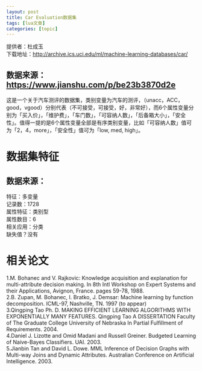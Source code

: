 ```yaml
---
layout: post
title: Car Evaluation数据集 
tags: [lua文章]
categories: [topic]
---
```

<p>提供者：杜成玉<br/>下载地址：<a href="http://archive.ics.uci.edu/ml/machine-learning-databases/car/" target="_blank" rel="noopener noreferrer">http://archive.ics.uci.edu/ml/machine-learning-databases/car/</a></p>
<h2 id="数据来源：https-www-jianshu-com-p-be23b3870d2e"><a href="#数据来源：https-www-jianshu-com-p-be23b3870d2e" class="headerlink" title="数据来源：https://www.jianshu.com/p/be23b3870d2e"></a>数据来源：<a href="https://www.jianshu.com/p/be23b3870d2e" target="_blank" rel="noopener noreferrer">https://www.jianshu.com/p/be23b3870d2e</a></h2><p>这是一个关于汽车测评的数据集，类别变量为汽车的测评，（unacc，ACC，good，vgood）分别代表（不可接受，可接受，好，非常好），而6个属性变量分别为「买入价」，「维护费」，「车门数」，「可容纳人数」，「后备箱大小」，「安全性」。值得一提的是6个属性变量全部是有序类别变量，比如「可容纳人数」值可为「2，4，more」，「安全性」值可为「low, med, high」。</p>
<h1 id="数据集特征"><a href="#数据集特征" class="headerlink" title="数据集特征"></a>数据集特征</h1><h2 id="数据来源："><a href="#数据来源：" class="headerlink" title="数据来源："></a>数据来源：</h2><p>特征：多变量<br/>记录数：1728<br/>属性特征：类别型<br/>属性数目：6<br/>相关应用：分类<br/>缺失值？没有</p>
<h1 id="相关论文"><a href="#相关论文" class="headerlink" title="相关论文"></a>相关论文</h1><p>1.M. Bohanec and V. Rajkovic: Knowledge acquisition and explanation for multi-attribute decision making. In 8th Intl Workshop on Expert Systems and their Applications, Avignon, France. pages 59-78, 1988.<br/>2.B. Zupan, M. Bohanec, I. Bratko, J. Demsar: Machine learning by function decomposition. ICML-97, Nashville, TN. 1997 (to appear)<br/>3.Qingping Tao Ph. D. MAKING EFFICIENT LEARNING ALGORITHMS WITH EXPONENTIALLY MANY FEATURES. Qingping Tao A DISSERTATION Faculty of The Graduate College University of Nebraska In Partial Fulfillment of Requirements. 2004.<br/>4.Daniel J. Lizotte and Omid Madani and Russell Greiner. Budgeted Learning of Naive-Bayes Classifiers. UAI. 2003.<br/>5.Jianbin Tan and David L. Dowe. MML Inference of Decision Graphs with Multi-way Joins and Dynamic Attributes. Australian Conference on Artificial Intelligence. 2003.</p>